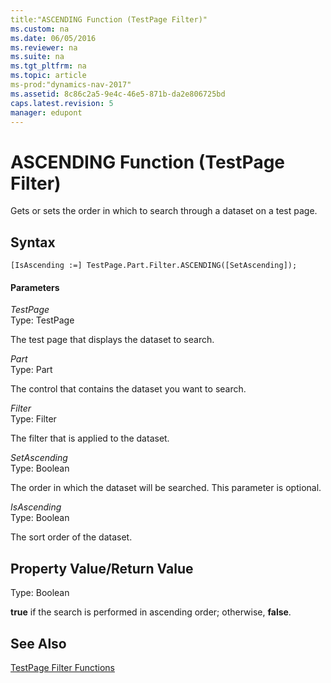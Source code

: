 ```yaml
---
title:"ASCENDING Function (TestPage Filter)"
ms.custom: na
ms.date: 06/05/2016
ms.reviewer: na
ms.suite: na
ms.tgt_pltfrm: na
ms.topic: article
ms-prod:"dynamics-nav-2017"
ms.assetid: 8c86c2a5-9e4c-46e5-871b-da2e806725bd
caps.latest.revision: 5
manager: edupont
---
```

# ASCENDING Function (TestPage Filter)
Gets or sets the order in which to search through a dataset on a test page.  
  
## Syntax  
  
```  
[IsAscending :=] TestPage.Part.Filter.ASCENDING([SetAscending]);  
```  
  
#### Parameters  
 *TestPage*  
 Type: TestPage  
  
 The test page that displays the dataset to search.  
  
 *Part*  
 Type: Part  
  
 The control that contains the dataset you want to search.  
  
 *Filter*  
 Type: Filter  
  
 The filter that is applied to the dataset.  
  
 *SetAscending*  
 Type: Boolean  
  
 The order in which the dataset will be searched. This parameter is optional.  
  
 *IsAscending*  
 Type: Boolean  
  
 The sort order of the dataset.  
  
## Property Value\/Return Value  
 Type: Boolean  
  
 **true** if the search is performed in ascending order; otherwise, **false**.  
  
## See Also  
 [TestPage Filter Functions](TestPage-Filter-Functions.md)